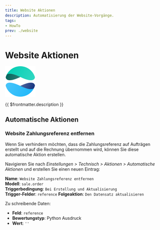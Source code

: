 ```yaml
---
title: Website Aktionen
description: Automatisierung der Website-Vorgänge.
tags:
- HowTo
prev: ./website
---
```

# Website Aktionen
![icons_odoo_website](assets/icons_odoo_website.png)

{{ $frontmatter.description }}

## Automatische Aktionen

### Website Zahlungsreferenz entfernen

Wenn Sie verhindern möchten, dass die Zahlungsreferenz auf Aufträgen erstellt und auf die Rechnung übernommen wird, können Sie diese automatische Aktion erstellen.

Navigieren Sie nach *Einstellungen > Technisch > Aktionen > Automatische Aktionen* und erstellen Sie einen neuen Eintrag:

**Name**: `Website Zahlungsreferenz entfernen`\
**Modell**: `sale.order`\
**Triggerbedingung**: `Bei Erstellung und Aktualisierung`\
**Trigger-Felder**: `reference`
**Folgeaktion**: `Den Datensatz aktualisieren`

Zu schreibende Daten:
* **Feld**: `reference`
* **Bewertungstyp**: Python Ausdruck
* **Wert**: `''`

